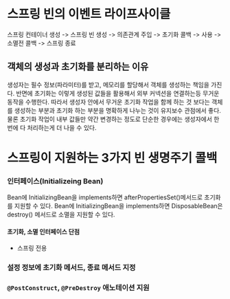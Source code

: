 # 스프링 빈의 이벤트 라이프사이클
스프링 컨테이너 생성 -> 스프링 빈 생성 -> 의존관계 주입 -> 초기화 콜백 -> 사용 -> 소멸전 콜백 -> 스프링 종료

## 객체의 생성과 초기화를 분리하는 이유
생성자는 필수 정보(파라미터)를 받고, 메모리를 할당해서 객체를 생성하는 책임을 가진다. 반면에 초기화는 이렇게 생성된 값들을 활용해서 외부 커넥션을 연결하는등 무거운 동작을 수행한다.
따라서 생성자 안에서 무거운 초기화 작업을 함께 하는 것 보다는 객체를 생성하는 부분과 초기화 하는 부분을 명확하게 나누는 것이 유지보수 관점에서 좋다. 물론 초기화 작업이 내부 값들만 약간 변경하는 정도로 단순한 경우에는 생성자에서 한번에 다 처리하는게 더 나을 수 있다.

# 스프링이 지원하는 3가지 빈 생명주기 콜백
### 인터페이스(Initializeing Bean)
Bean에 InitializingBean을 implements하면 afterPropertiesSet()메서드로 초기화를 지원할 수 있다.
Bean에 InitializingBean을 implements하면 DisposableBean은 destroy() 메서드로 소멸을 지원할 수 있다.

#### 초기화, 소멸 인터페이스 단점
- 스프링 전용 
### 설정 정보에 초기화 메서드, 종료 메서드 지정

### `@PostConstruct`, `@PreDestroy` 애노테이션 지원

